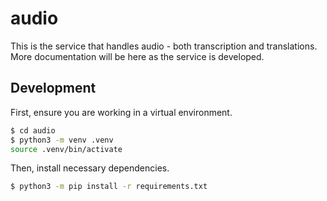 # audio

This is the service that handles audio - both transcription and translations. More documentation will be here as the service is developed.

## Development

First, ensure you are working in a virtual environment.

```bash
$ cd audio
$ python3 -m venv .venv
source .venv/bin/activate
```

Then, install necessary dependencies.

```bash
$ python3 -m pip install -r requirements.txt
```
